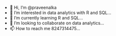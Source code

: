 - 👋 Hi, I’m @praveenalka
- 👀 I’m interested in data analytics with R and SQL...
- 🌱 I’m currently learning R and SQL...
- 💞️ I’m looking to collaborate on data analytics...
- 📫 How to reach me 8247314475...

<!---
praveenalka/praveenalka is a ✨ special ✨ repository because its `README.md` (this file) appears on your GitHub profile.
You can click the Preview link to take a look at your changes.
--->
